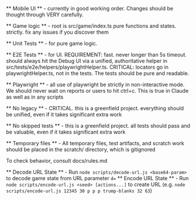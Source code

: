 ** Mobile UI ** - currently in good working order.  Changes should be thought through VERY carefully.

** Game logic ** - root is src/game/index.ts
pure functions and states. strictly.  fix any issues if you discover them

** Unit Tests ** - for pure game logic.

** E2E Tests ** - for UI. REQUIREMENT: fast. never longer than 5s timeout. should always hit the Debug UI via a unified, authoritative helper in src/tests/e2e/helpers/playwrightHelper.ts. CRITICAL: locators go in playwrightHelper.ts, not in the tests.  The tests should be pure and readable.

** Playwright ** - all use of playwright be strictly in non-interactive mode.  We should never wait on reports or users to hit ctrl+c.  This is true in Claude as well as in any scripts

** No legacy ** - CRITICAL. this is a greenfield project.  everything should be unified, even if it takes significant extra work

** No skipped tests ** - this is a greenfield project.  all tests should pass and be valuable, even if it takes significant extra work

** Temporary files ** - All temporary files, test artifacts, and scratch work should be placed in the scratch/ directory, which is gitignored

To check behavior, consult docs/rules.md

** Decode URL State ** - Run `node scripts/decode-url.js <base64-param>` to decode game state from URL parameter `d=`
** Encode URL State ** - Run `node scripts/encode-url.js <seed> [actions...]` to create URL (e.g. `node scripts/encode-url.js 12345 30 p p p trump-blanks 32 63`)